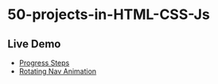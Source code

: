 # 50-projects-in-HTML-CSS-Js
## Live Demo
- [Progress Steps](https://aatifali10.github.io/50-Days-50-Project-HTML-CSS-JS/02-Progrees-Steps/index.html)
- [Rotating Nav Animation](https://aatifali10.github.io/50-Days-50-Project-HTML-CSS-JS/03-Rotating-Nav-Animation/index.html)

